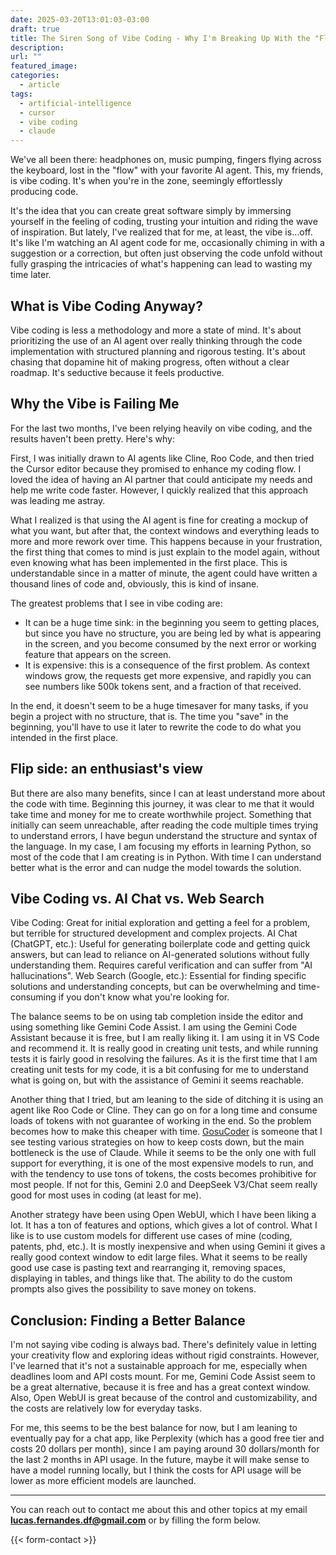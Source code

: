 ```yaml
---
date: 2025-03-20T13:01:03-03:00
draft: true
title: The Siren Song of Vibe Coding - Why I'm Breaking Up With the "Flow"
description: 
url: ""
featured_image: 
categories:
  - article
tags:
  - artificial-intelligence
  - cursor
  - vibe coding
  - claude
---
```


We've all been there: headphones on, music pumping, fingers flying across the keyboard, lost in the "flow" with your favorite AI agent. This, my friends, is vibe coding. It's when you're in the zone, seemingly effortlessly producing code.

It's the idea that you can create great software simply by immersing yourself in the feeling of coding, trusting your intuition and riding the wave of inspiration. But lately, I've realized that for me, at least, the vibe is…off.  It's like I'm watching an AI agent code for me, occasionally chiming in with a suggestion or a correction, but often just observing the code unfold without fully grasping the intricacies of what's happening can lead to wasting my time later.

## What is Vibe Coding Anyway?

Vibe coding is less a methodology and more a state of mind. It's about prioritizing the use of an AI agent over really thinking through the code implementation with structured planning and rigorous testing. It's about chasing that dopamine hit of making progress, often without a clear roadmap. It's seductive because it feels productive.

## Why the Vibe is Failing Me

For the last two months, I've been relying heavily on vibe coding, and the results haven't been pretty. Here's why:

First, I was initially drawn to AI agents like Cline, Roo Code, and then tried the Cursor editor because they promised to enhance my coding flow. I loved the idea of having an AI partner that could anticipate my needs and help me write code faster. However, I quickly realized that this approach was leading me astray.

What I realized is that using the AI agent is fine for creating a mockup of what you want, but after that, the context windows and everything leads to more and more rework over time. This happens because in your frustration, the first thing that comes to mind is just explain to the model again, without even knowing what has been implemented in the first place. This is understandable since in a matter of minute, the agent could have written a thousand lines of code and, obviously, this is kind of insane.

The greatest problems that I see in vibe coding are:

- It can be a huge time sink: in the beginning you seem to getting places, but since you have no structure, you are being led by what is appearing in the screen, and you become consumed by the next error or working feature that appears on the screen.
- It is expensive: this is a consequence of the first problem. As context windows grow, the requests get more expensive, and rapidly you can see numbers like 500k tokens sent, and a fraction of that received.

In the end, it doesn't seem to be a huge timesaver for many tasks, if you begin a project with no structure, that is. The time you "save" in the beginning, you'll have to use it later to rewrite the code to do what you intended in the first place. 

## Flip side: an enthusiast's view

But there are also many benefits, since I can at least understand more about the code with time. Beginning this journey, it was clear to me that it would take time and money for me to create worthwhile project. Something that initially can seem unreachable, after reading the code multiple times trying to understand errors, I have begun understand the structure and syntax of the language. In my case, I am focusing my efforts in learning Python, so most of the code that I am creating is in Python. With time I can understand better what is the error and can nudge the model towards the solution.

## Vibe Coding vs. AI Chat vs. Web Search

Vibe Coding: Great for initial exploration and getting a feel for a problem, but terrible for structured development and complex projects.
AI Chat (ChatGPT, etc.): Useful for generating boilerplate code and getting quick answers, but can lead to reliance on AI-generated solutions without fully understanding them. Requires careful verification and can suffer from "AI hallucinations".
Web Search (Google, etc.): Essential for finding specific solutions and understanding concepts, but can be overwhelming and time-consuming if you don't know what you're looking for.

The balance seems to be on using tab completion inside the editor and using something like Gemini Code Assist. I am using the Gemini Code Assistant because it is free, but I am really liking it. I am using it in VS Code and recommend it. It is really good in creating unit tests, and while running tests it is fairly good in resolving the failures. As it is the first time that I am creating unit tests for my code, it is a bit confusing for me to understand what is going on, but with the assistance of Gemini it seems reachable.

Another thing that I tried, but am leaning to the side of ditching it is using an agent like Roo Code or Cline. They can go on for a long time and consume loads of tokens with not guarantee of working in the end. So the problem becomes how to make this cheaper with time. [GosuCoder](https://www.youtube.com/@GosuCoder) is someone that I see testing various strategies on how to keep costs down, but the main bottleneck is the use of Claude. While it seems to be the only one with full support for everything, it is one of the most expensive models to run, and with the tendency to use tons of tokens, the costs becomes prohibitive for most people. If not for this, Gemini 2.0 and DeepSeek V3/Chat seem really good for most uses in coding (at least for me).

Another strategy have been using Open WebUI, which I have been liking a lot. It has a ton of features and options, which gives a lot of control. What I like is to use custom models for different use cases of mine (coding, patents, phd, etc.). It is mostly inexpensive and when using Gemini it gives a really good context window to edit large files. What it seems to be really good use case is pasting text and rearranging it, removing spaces, displaying in tables, and things like that. The ability to do the custom prompts also gives the possibility to save money on tokens.

## Conclusion: Finding a Better Balance

I'm not saying vibe coding is always bad. There's definitely value in letting your creativity flow and exploring ideas without rigid constraints. However, I've learned that it's not a sustainable approach for me, especially when deadlines loom and API costs mount. For me, Gemini Code Assist seem to be a great alternative, because it is free and has a great context window. Also, Open WebUI is great because of the control and customizability, and the costs are relatively low for everyday tasks.

For me, this seems to be the best balance for now, but I am leaning to eventually pay for a chat app, like Perplexity (which has a good free tier and costs 20 dollars per month), since I am paying around 30 dollars/month for the last 2 months in API usage. In the future, maybe it will make sense to have a model running locally, but I think the costs for API usage will be lower as more efficient models are launched.

---
You can reach out to contact me about this and other topics at my email **<lucas.fernandes.df@gmail.com>** or by filling the form below.

{{< form-contact >}}
